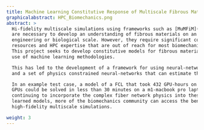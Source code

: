 ```yaml
---
title: Machine Learning Constitutive Response of Multiscale Fibrous Materials
graphicalabstract: HPC_Biomechanics.png
abstract: >
  Hi-fidelity multiscale simulations using frameworks such as [MuMFiM]({{< relref "/projects/mumfim/index.md" >}})
  are necessary to develop an understanding of fibrous materials on an
  engineering or biological scale. However, they require significant computational
  resources and HPC expertise that are out of reach for most biomechanicians.
  This project seeks to develop constitutive models for fibrous materials making
  use of machine learning methodologies.

  This has led to the development of a framework for using neural-network hyperelastic materials in [MuMFiM]({{< relref "/projects/mumfim/index.md" >}})
  and a set of physics constrained neural-networks that can estimate the constitutive response of fibrous materials.

  In an example test case, a model of a FCL that took 432 GPU-hours on 72-NVIDIA V100
  GPUs could be solved in less than 30 minutes on a m1-macbook pro laptop. By 
  continuing to incorporate the complex fiber network physics into these machine
  learned models, more of the biomechanics community can access the benefits of
  high-fidelity multiscale simulations.

weight: 3
---
```

